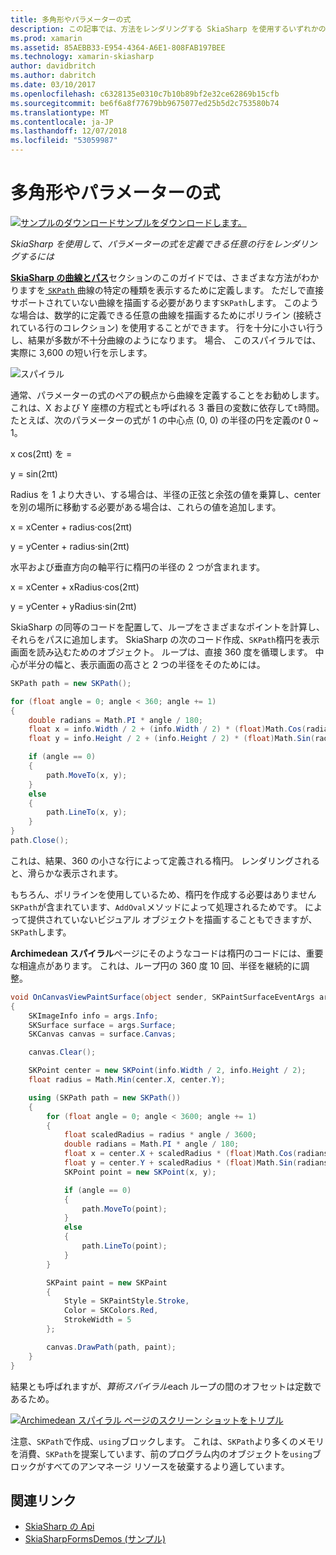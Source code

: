 ```yaml
---
title: 多角形やパラメーターの式
description: この記事では、方法をレンダリングする SkiaSharp を使用するいずれかの行パラメーターの式を定義でき、サンプル コードでこのことについて説明します。
ms.prod: xamarin
ms.assetid: 85AEBB33-E954-4364-A6E1-808FAB197BEE
ms.technology: xamarin-skiasharp
author: davidbritch
ms.author: dabritch
ms.date: 03/10/2017
ms.openlocfilehash: c6328135e0310c7b10b89bf2e32ce62869b15cfb
ms.sourcegitcommit: be6f6a8f77679bb9675077ed25b5d2c753580b74
ms.translationtype: MT
ms.contentlocale: ja-JP
ms.lasthandoff: 12/07/2018
ms.locfileid: "53059987"
---
```

# <a name="polylines-and-parametric-equations"></a>多角形やパラメーターの式

[![サンプルのダウンロード](~/media/shared/download.png)サンプルをダウンロードします。](https://developer.xamarin.com/samples/xamarin-forms/SkiaSharpForms/Demos/)

_SkiaSharp を使用して、パラメーターの式を定義できる任意の行をレンダリングするには_

[ **SkiaSharp の曲線とパス**](../curves/index.md)セクションのこのガイドでは、さまざまな方法がわかりますを[ `SKPath` ](xref:SkiaSharp.SKPath)曲線の特定の種類を表示するために定義します。 ただしで直接サポートされていない曲線を描画する必要があります`SKPath`します。 このような場合は、数学的に定義できる任意の曲線を描画するためにポリライン (接続されている行のコレクション) を使用することができます。 行を十分に小さい行うし、結果が多数が不十分曲線のようになります。 場合、 このスパイラルでは、実際に 3,600 の短い行を示します。

![](polylines-images/spiralexample.png "スパイラル")

通常、パラメーターの式のペアの観点から曲線を定義することをお勧めします。 これは、X および Y 座標の方程式とも呼ばれる 3 番目の変数に依存して`t`時間。 たとえば、次のパラメーターの式が 1 の中心点 (0, 0) の半径の円を定義の*t* 0 ~ 1。

x cos(2πt) を =

y = sin(2πt)

 Radius を 1 より大きい、する場合は、半径の正弦と余弦の値を乗算し、center を別の場所に移動する必要がある場合は、これらの値を追加します。

x = xCenter + radius·cos(2πt)

y = yCenter + radius·sin(2πt)

水平および垂直方向の軸平行に楕円の半径の 2 つが含まれます。

x = xCenter + xRadius·cos(2πt)

y = yCenter + yRadius·sin(2πt)

SkiaSharp の同等のコードを配置して、ループをさまざまなポイントを計算し、それらをパスに追加します。 SkiaSharp の次のコード作成、`SKPath`楕円を表示画面を読み込むためのオブジェクト。 ループは、直接 360 度を循環します。 中心が半分の幅と、表示画面の高さと 2 つの半径をそのためには。

```csharp
SKPath path = new SKPath();

for (float angle = 0; angle < 360; angle += 1)
{
    double radians = Math.PI * angle / 180;
    float x = info.Width / 2 + (info.Width / 2) * (float)Math.Cos(radians);
    float y = info.Height / 2 + (info.Height / 2) * (float)Math.Sin(radians);

    if (angle == 0)
    {
        path.MoveTo(x, y);
    }
    else
    {
        path.LineTo(x, y);
    }
}
path.Close();
```

これは、結果、360 の小さな行によって定義される楕円。 レンダリングされると、滑らかな表示されます。

もちろん、ポリラインを使用しているため、楕円を作成する必要はありません`SKPath`が含まれています、`AddOval`メソッドによって処理されるためです。 によって提供されていないビジュアル オブジェクトを描画することもできますが、`SKPath`します。

**Archimedean スパイラル**ページにそのようなコードは楕円のコードには、重要な相違点があります。 これは、ループ円の 360 度 10 回、半径を継続的に調整。

```csharp
void OnCanvasViewPaintSurface(object sender, SKPaintSurfaceEventArgs args)
{
    SKImageInfo info = args.Info;
    SKSurface surface = args.Surface;
    SKCanvas canvas = surface.Canvas;

    canvas.Clear();

    SKPoint center = new SKPoint(info.Width / 2, info.Height / 2);
    float radius = Math.Min(center.X, center.Y);

    using (SKPath path = new SKPath())
    {
        for (float angle = 0; angle < 3600; angle += 1)
        {
            float scaledRadius = radius * angle / 3600;
            double radians = Math.PI * angle / 180;
            float x = center.X + scaledRadius * (float)Math.Cos(radians);
            float y = center.Y + scaledRadius * (float)Math.Sin(radians);
            SKPoint point = new SKPoint(x, y);

            if (angle == 0)
            {
                path.MoveTo(point);
            }
            else
            {
                path.LineTo(point);
            }
        }

        SKPaint paint = new SKPaint
        {
            Style = SKPaintStyle.Stroke,
            Color = SKColors.Red,
            StrokeWidth = 5
        };

        canvas.DrawPath(path, paint);
    }
}
```

結果とも呼ばれますが、*算術スパイラル*each ループの間のオフセットは定数であるため。

[![](polylines-images/archimedeanspiral-small.png "Archimedean スパイラル ページのスクリーン ショットをトリプル")](polylines-images/archimedeanspiral-large.png#lightbox "Archimedean スパイラル ページの 3 倍になるスクリーン ショット")

注意、`SKPath`で作成、`using`ブロックします。 これは、`SKPath`より多くのメモリを消費、`SKPath`を提案しています、前のプログラム内のオブジェクトを`using`ブロックがすべてのアンマネージ リソースを破棄するより適しています。


## <a name="related-links"></a>関連リンク

- [SkiaSharp の Api](https://docs.microsoft.com/dotnet/api/skiasharp)
- [SkiaSharpFormsDemos (サンプル)](https://developer.xamarin.com/samples/xamarin-forms/SkiaSharpForms/Demos/)
